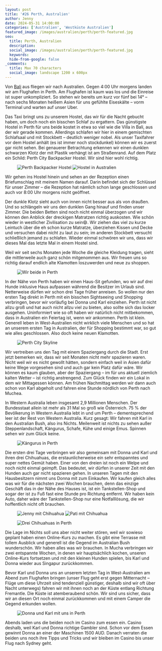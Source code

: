 ```yaml
---
layout: post
title: '#26 Perth, Australien'
author: Jenny
date: 2024-05-31 14:00:00
categories: ['Australien', 'Westküste Australien']
featured_image: /images/australien/perth/perth-featured.jpg
seo:
  title: Perth, Australien
  description:
  social_image: /images/australien/perth/perth-featured.jpg
  keywords:
  hide-from-google: false
_comments:
  title: Max 70 characters
  social_image: landscape 1200 x 600px
---
```

Von [Bali](2024-04-18-bali) aus fliegen wir nach Australien. Gegen 4:00 Uhr morgens landen wir am Flughafen in Perth. Am Flughafen ist kaum was los und die Einreise ist super unkompliziert. So stehen wir bereits um kurz vor fünf bei 14° – nach sechs Monaten heißem Asien für uns gefühlte Eiseskälte – vorm Terminal und warten auf unser Uber.

Das Taxi bringt uns zu unserem Hostel, das wir für die Nacht gebucht haben, um doch noch ein bisschen Schlaf zu ergattern. Das günstigste Hostel in Perth für uns beide kostet in etwa so viel wie die Villa in Bali, aus der wir gerade kommen. Allerdings schlafen wir hier in einem gemischten Schlafsaal und mit Stockbett – deutlich weniger nobel. Als unser Taxifahrer vor dem Hostel anhält (es ist immer noch stockdunkel) können wir es zuerst gar nicht sehen. Bei genauerer Betrachtung erkennen wir einen dunklen schwarzen Klotz der mit Plastik verhängt ist am Straßenrand. Auf dem Platz ein Schild: Perth City Backpacker Hostel. Wir sind hier wohl richtig.

<figure class="img2-nr">
  <img src="/images/australien/perth/perth-3.jpg" alt="Perth Backpacker Hostel">
  <img src="/images/australien/perth/perth-6.jpg" alt="Hostel in Australien">
</figure>

Wir gehen ins Hostel hinein und sehen an der Rezeption einen Briefumschlag mit meinem Namen darauf. Darin befindet sich der Schlüssel für unser Zimmer – die Rezeption hat nämlich schon lange geschlossen und auch vor 8:00 Uhr morgens nicht geöffnet.

Der dunkle Klotz sieht auch von innen nicht besser aus als von draußen. Und so schlängeln wir uns den dunklen Gang hinauf und finden unser Zimmer. Die beiden Betten sind noch nicht einmal überzogen und wir können den Anblick der dreckigen Matratzen richtig auskosten. Wie schön wieder in westlicher Zivilisation zu sein😄. Wir ziehen das viel zu kurze Leintuch über die eh schon kurze Matratze, überziehen Kissen und Decke und versuchen dabei nicht zu laut zu sein; im anderen Stockbett versucht schließlich jemand zu schlafen. Wieder einmal schwören wir uns, dass wir dieses Mal das letzte Mal in einem Hostel sind.

Weil wir seit sechs Monaten jede Woche die gleiche Kleidung tragen, sieht die mittlerweile auch ganz schön mitgenommen aus. Wir freuen uns so richtig darauf endlich alte Klamotten loszuwerden und neue zu shoppen.

<figure class="img1">
 	<img src="/images/australien/perth/perth-7.jpg" alt="Wir beide in Perth">
</figure>

In der Nähe von Perth haben wir einen Haus-Sit gefunden, wo wir auf drei Hunde inklusive Haus aufpassen während die Besitzer im Urlaub sind. Netterweise dürfen wir schon drei Tage früher anreisen. So wollen nur den ersten Tag direkt in Perth mit ein bisschen Sightseeing und Shopping verbringen, bevor wir vorläufig bei Donna und Karl einziehen. Perth ist nicht allzu groß und hat auch nicht allzu viel zu bieten, also sollte sich das locker ausgehen. Uninformiert wie so oft haben wir natürlich nicht mitbekommen, dass in Australien ein Feiertag ist, wenn wir ankommen. Perth ist klein. Generell leben in West-Australien nicht wirklich viele Menschen und so hat an unserem ersten Tag in Australien, der für Shopping bestimmt war, so gut wie alles geschlossen. Also doch keine neuen Klamotten.

<figure class="img1">
 	<img src="/images/australien/perth/perth-2.jpg" alt="Perth City Skyline">
</figure>

Wir vertreiben uns den Tag mit einem Spaziergang durch die Stadt. Erst jetzt bemerken wir, dass wir seit Monaten nicht mehr spazieren waren. Nicht weil wir es nicht gewollt hätten, sondern einfach weil in Asien dafür keine Wege vorgesehen sind und auch gar kein Platz dafür wäre. Wir können es kaum glauben, aber der Spaziergang – im für uns aktuell ziemlich kalten Wetter – ist richtig anstrengend. Zum Glück finden wir ein Lokal in dem wir Mittagessen können. Am frühen Nachmittag werden wir dann auch schon von Karl abgeholt und fahren eine Stunde nördlich von Perth nach Muchea.

In Western Australia leben insgesamt 2,9 Millionen Menschen. Der Bundesstaat allein ist mehr als 31 Mal so groß wie Österreich. 75 % der Bevölkerung in Western Australia lebt in und um Perth – dementsprechend leer ist der Rest von Western Australia. Kurz gesagt: Wir fahren mit Karl in den Australian Bush, also ins Nichts. Meilenweit ist nichts zu sehen außer Steppenlandschaft, Kängurus, Schafe, Kühe und einige Emus. Spinnen sehen wir zum Glück keine.

<figure class="img1">
 	<img src="/images/australien/perth/perth-8.jpg" alt="Kängurus in Perth">
</figure>

Die ersten drei Tage verbringen wir also gemeinsam mit Donna und Karl und ihren drei Chihuahuas, die erstaunlicherweise ein sehr entspanntes und super nettes Gemüt haben. Einer von den dreien ist noch ein Welpe und noch nicht einmal geimpft. Das bedeutet, wir dürfen in unserer Zeit mit den Hunden auch gar nicht spazieren gehen. In unseren Tagen mit den Hausbesitzern nimmt uns Donna mit zum Einkaufen. Wir kaufen gleich alles was wir für die nächsten zwei Wochen brauchen, denn das einzige Geschäft das in der Nähe des Hauses ist, ist ein Tankstellen-Shop und sogar der ist zu Fuß fast eine Stunde pro Richtung entfernt. Wir haben kein Auto, daher wäre der Tankstellen-Shop nur eine Notfalllösung, die wir hoffentlich nicht oft brauchen.

<figure class="img2">
  <img src="/images/australien/perth/perth-4.jpg" alt="Jenny mit Chihuahua">
  <img src="/images/australien/perth/perth-1.jpg" alt="Pati mit Chihuahua">
</figure>
<figure class="img1">
 	<img src="/images/australien/perth/perth-5.jpg" alt="Drei Chihuahuas in Perth">
</figure>

Die Lage im Nichts soll uns aber nicht weiter stören, weil wir sowieso geplant haben einen Online-Kurs zu machen. Es gibt eine Terrasse mit tollem Ausblick und generell ist die Gegend im Australian Bush wunderschön. Wir haben alles was wir brauchen. In Mucha verbringen wir zwei entspannte Wochen, in denen wir hauptsächlich kochen, unseren Online-Kurs fortsetzen und mit den kleinen Hunden spielen, bis Karl und Donna wieder aus Singapur zurückkommen.

Bevor Karl und Donna uns an unserem letzten Tag in West-Australien am Abend zum Flughafen bringen (unser Flug geht erst gegen Mitternacht – Flüge um diese Uhrzeit sind tendenziell günstiger, deshalb sind wir oft über Nacht unterwegs) fahren wir mit ihnen noch an der Küste entlang Richtung Fremantle. Die Küste ist atemberaubend schön. Wir sind uns sicher, dass wir an diesen Ort noch einmal zurückkommen und mit einem Camper die Gegend erkunden wollen.

<figure class="img1">
 	<img src="/images/australien/perth/perth-9.jpg" alt="Donna und Karl mit uns in Perth">
</figure>

Abends laden uns die beiden noch im Casino zum essen ein. Casino deshalb, weil Karl und Donna richtige Gambler sind. Schon vor dem Essen gewinnt Donna an einer der Maschinen 1500 AUD. Danach verraten die beiden uns noch ihre Tipps und Tricks und wir bleiben im Casino bis unser Flug nach Sydney geht.